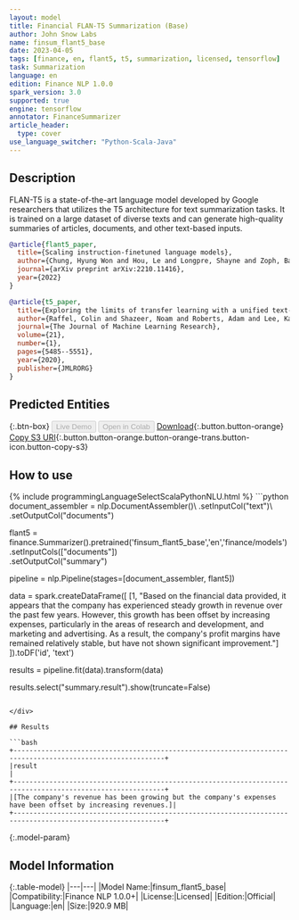 ```yaml
---
layout: model
title: Financial FLAN-T5 Summarization (Base)
author: John Snow Labs
name: finsum_flant5_base
date: 2023-04-05
tags: [finance, en, flant5, t5, summarization, licensed, tensorflow]
task: Summarization
language: en
edition: Finance NLP 1.0.0
spark_version: 3.0
supported: true
engine: tensorflow
annotator: FinanceSummarizer
article_header:
  type: cover
use_language_switcher: "Python-Scala-Java"
---
```


## Description

FLAN-T5 is a state-of-the-art language model developed by Google researchers that utilizes the T5 architecture for text summarization tasks. It is trained on a large dataset of diverse texts and can generate high-quality summaries of articles, documents, and other text-based inputs.

```bibtex
@article{flant5_paper,
  title={Scaling instruction-finetuned language models},
  author={Chung, Hyung Won and Hou, Le and Longpre, Shayne and Zoph, Barret and Tay, Yi and Fedus, William and Li, Eric and Wang, Xuezhi and Dehghani, Mostafa and Brahma, Siddhartha and others},
  journal={arXiv preprint arXiv:2210.11416},
  year={2022}
}

@article{t5_paper,
  title={Exploring the limits of transfer learning with a unified text-to-text transformer},
  author={Raffel, Colin and Shazeer, Noam and Roberts, Adam and Lee, Katherine and Narang, Sharan and Matena, Michael and Zhou, Yanqi and Li, Wei and Liu, Peter J},
  journal={The Journal of Machine Learning Research},
  volume={21},
  number={1},
  pages={5485--5551},
  year={2020},
  publisher={JMLRORG}
}
```

## Predicted Entities



{:.btn-box}
<button class="button button-orange" disabled>Live Demo</button>
<button class="button button-orange" disabled>Open in Colab</button>
[Download](https://s3.amazonaws.com/auxdata.johnsnowlabs.com/finance/models/finsum_flant5_base_en_1.0.0_3.0_1680700696220.zip){:.button.button-orange}
[Copy S3 URI](s3://auxdata.johnsnowlabs.com/finance/models/finsum_flant5_base_en_1.0.0_3.0_1680700696220.zip){:.button.button-orange.button-orange-trans.button-icon.button-copy-s3}

## How to use



<div class="tabs-box" markdown="1">
{% include programmingLanguageSelectScalaPythonNLU.html %}
```python
document_assembler = nlp.DocumentAssembler()\
    .setInputCol("text")\
    .setOutputCol("documents")

flant5 = finance.Summarizer().pretrained('finsum_flant5_base','en','finance/models')\
    .setInputCols(["documents"])\
    .setOutputCol("summary")

pipeline = nlp.Pipeline(stages=[document_assembler, flant5])

data = spark.createDataFrame([
  [1, "Based on the financial data provided, it appears that the company has experienced steady growth in revenue over the past few years. However, this growth has been offset by increasing expenses, particularly in the areas of research and development, and marketing and advertising. As a result, the company's profit margins have remained relatively stable, but have not shown significant improvement."]
]).toDF('id', 'text')

results = pipeline.fit(data).transform(data)

results.select("summary.result").show(truncate=False)
```

</div>

## Results

```bash
+------------------------------------------------------------------------------------------------------------+
|result                                                                                                      |
+------------------------------------------------------------------------------------------------------------+
|[The company's revenue has been growing but the company's expenses have been offset by increasing revenues.]|
+------------------------------------------------------------------------------------------------------------+
```

{:.model-param}
## Model Information

{:.table-model}
|---|---|
|Model Name:|finsum_flant5_base|
|Compatibility:|Finance NLP 1.0.0+|
|License:|Licensed|
|Edition:|Official|
|Language:|en|
|Size:|920.9 MB|
